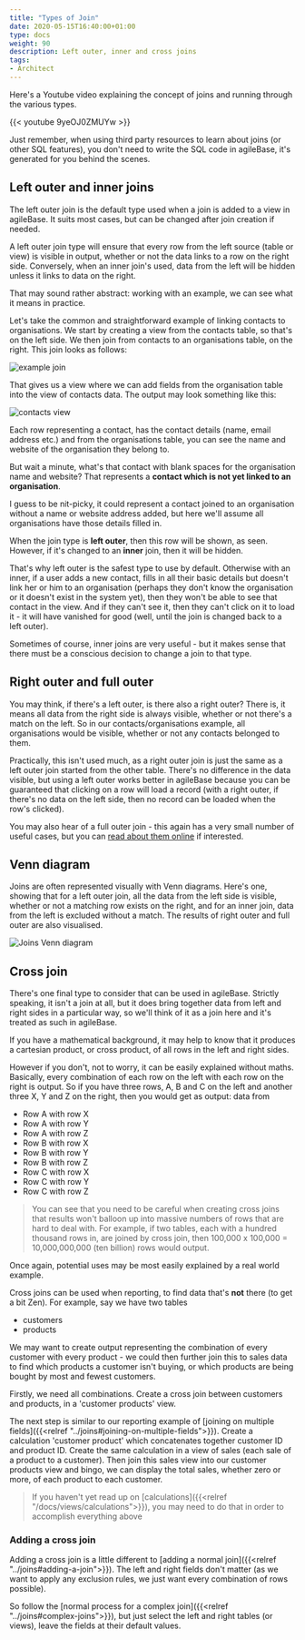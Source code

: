 ```yaml
---
title: "Types of Join"
date: 2020-05-15T16:40:00+01:00
type: docs
weight: 90
description: Left outer, inner and cross joins
tags:
- Architect
---
```

Here's a Youtube video explaining the concept of joins and running through the various types.

{{< youtube 9yeOJ0ZMUYw >}}

Just remember, when using third party resources to learn about joins (or other SQL features), you don't need to write the SQL code in agileBase, it's generated for you behind the scenes.

## Left outer and inner joins
The left outer join is the default type used when a join is added to a view in agileBase. It suits most cases, but can be changed after join creation if needed.

A left outer join type will ensure that every row from the left source (table or view) is visible in output, whether or not the data links to a row on the right side. Conversely, when an inner join's used, data from the left will be hidden unless it links to data on the right.

That may sound rather abstract: working with an example, we can see what it means in practice.

Let's take the common and straightforward example of linking contacts to organisations. We start by creating a view from the contacts table, so that's on the left side. We then join from contacts to an organisations table, on the right. This join looks as follows:

![example join](/example-join.png)

That gives us a view where we can add fields from the organisation table into the view of contacts data. The output may look something like this:

![contacts view](/view-contacts.png)

Each row representing a contact, has the contact details (name, email address etc.) and from the organisations table, you can see the name and website of the organisation they belong to.

But wait a minute, what's that contact with blank spaces for the organisation name and website? That represents a **contact which is not yet linked to an organisation**.

I guess to be nit-picky, it could represent a contact joined to an organisation without a name or website address added, but here we'll assume all organisations have those details filled in.

When the join type is **left outer**, then this row will be shown, as seen. However, if it's changed to an **inner** join, then it will be hidden.

That's why left outer is the safest type to use by default. Otherwise with an inner, if a user adds a new contact, fills in all their basic details but doesn't link her or him to an organisation (perhaps they don't know the organisation or it doesn't exist in the system yet), then they won't be able to see that contact in the view. And if they can't see it, then they can't click on it to load it - it will have vanished for good (well, until the join is changed back to a left outer).

Sometimes of course, inner joins are very useful - but it makes sense that there must be a conscious decision to change a join to that type.

## Right outer and full outer
You may think, if there's a left outer, is there also a right outer? There is, it means all data from the right side is always visible, whether or not there's a match on the left. So in our contacts/organisations example, all organisations would be visible, whether or not any contacts belonged to them.

Practically, this isn't used much, as a right outer join is just the same as a left outer join started from the other table. There's no difference in the data visible, but using a left outer works better in agileBase because you can be guaranteed that clicking on a row will load a record (with a right outer, if there's no data on the left side, then no record can be loaded when the row's clicked).

You may also hear of a full outer join - this again has a very small number of useful cases, but you can [read about them online](https://stackoverflow.com/questions/2094793/when-is-a-good-situation-to-use-a-full-outer-join) if interested.

## Venn diagram
Joins are often represented visually with Venn diagrams. Here's one, showing that for a left outer join, all the data from the left side is visible, whether or not a matching row exists on the right, and for an inner join, data from the left is excluded without a match. The results of right outer and full outer are also visualised.

![Joins Venn diagram](/joins-venn.png)

## Cross join
There's one final type to consider that can be used in agileBase. Strictly speaking, it isn't a join at all, but it does bring together data from left and right sides in a particular way, so we'll think of it as a join here and it's treated as such in agileBase.

If you have a mathematical background, it may help to know that it produces a cartesian product, or cross product, of all rows in the left and right sides.

However if you don't, not to worry, it can be easily explained without maths. Basically, every combination of each row on the left with each row on the right is output. So if you have three rows, A, B and C on the left and another three X, Y and Z on the right, then you would get as output: data from
* Row A with row X
* Row A with row Y
* Row A with row Z
* Row B with row X
* Row B with row Y
* Row B with row Z
* Row C with row X
* Row C with row Y
* Row C with row Z

> You can see that you need to be careful when creating cross joins that results won't balloon up into massive numbers of rows that are hard to deal with. For example, if two tables, each with a hundred thousand rows in, are joined by cross join, then 100,000 x 100,000 = 10,000,000,000 (ten billion) rows would output.

Once again, potential uses may be most easily explained by a real world example.

Cross joins can be used when reporting, to find data that's **not** there (to get a bit Zen). For example, say we have two tables
* customers
* products

We may want to create output representing the combination of every customer with every product - we could then further join this to sales data to find which products a customer isn't buying, or which products are being bought by most and fewest customers.

Firstly, we need all combinations. Create a cross join between customers and products, in a 'customer products' view.

The next step is similar to our reporting example of [joining on multiple fields]({{<relref "../joins#joining-on-multiple-fields">}}). Create a calculation 'customer product' which concatenates together customer ID and product ID. Create the same calculation in a view of sales (each sale of a product to a customer). Then join this sales view into our customer products view and bingo, we can display the total sales, whether zero or more, of each product to each customer.

> If you haven't yet read up on [calculations]({{<relref "/docs/views/calculations">}}), you may need to do that in order to accomplish everything above

### Adding a cross join
Adding a cross join is a little different to [adding a normal join]({{<relref "../joins#adding-a-join">}}). The left and right fields don't matter (as we want to apply any exclusion rules, we just want every combination of rows possible).

So follow the [normal process for a complex join]({{<relref "../joins#complex-joins">}}), but just select the left and right tables (or views), leave the fields at their default values.